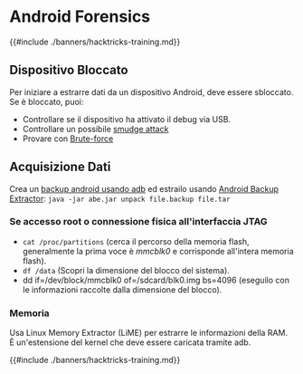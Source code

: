 # Android Forensics

{{#include ./banners/hacktricks-training.md}}

## Dispositivo Bloccato

Per iniziare a estrarre dati da un dispositivo Android, deve essere sbloccato. Se è bloccato, puoi:

- Controllare se il dispositivo ha attivato il debug via USB.
- Controllare un possibile [smudge attack](https://www.usenix.org/legacy/event/woot10/tech/full_papers/Aviv.pdf)
- Provare con [Brute-force](https://www.cultofmac.com/316532/this-brute-force-device-can-crack-any-iphones-pin-code/)

## Acquisizione Dati

Crea un [backup android usando adb](mobile-pentesting/android-app-pentesting/adb-commands.md#backup) ed estrailo usando [Android Backup Extractor](https://sourceforge.net/projects/adbextractor/): `java -jar abe.jar unpack file.backup file.tar`

### Se accesso root o connessione fisica all'interfaccia JTAG

- `cat /proc/partitions` (cerca il percorso della memoria flash, generalmente la prima voce è _mmcblk0_ e corrisponde all'intera memoria flash).
- `df /data` (Scopri la dimensione del blocco del sistema).
- dd if=/dev/block/mmcblk0 of=/sdcard/blk0.img bs=4096 (eseguilo con le informazioni raccolte dalla dimensione del blocco).

### Memoria

Usa Linux Memory Extractor (LiME) per estrarre le informazioni della RAM. È un'estensione del kernel che deve essere caricata tramite adb.

{{#include ./banners/hacktricks-training.md}}
